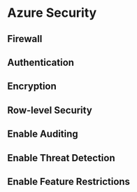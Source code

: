 # Azure Security

## Firewall

## Authentication

## Encryption

## Row-level Security

## Enable Auditing

## Enable Threat Detection

## Enable Feature Restrictions

